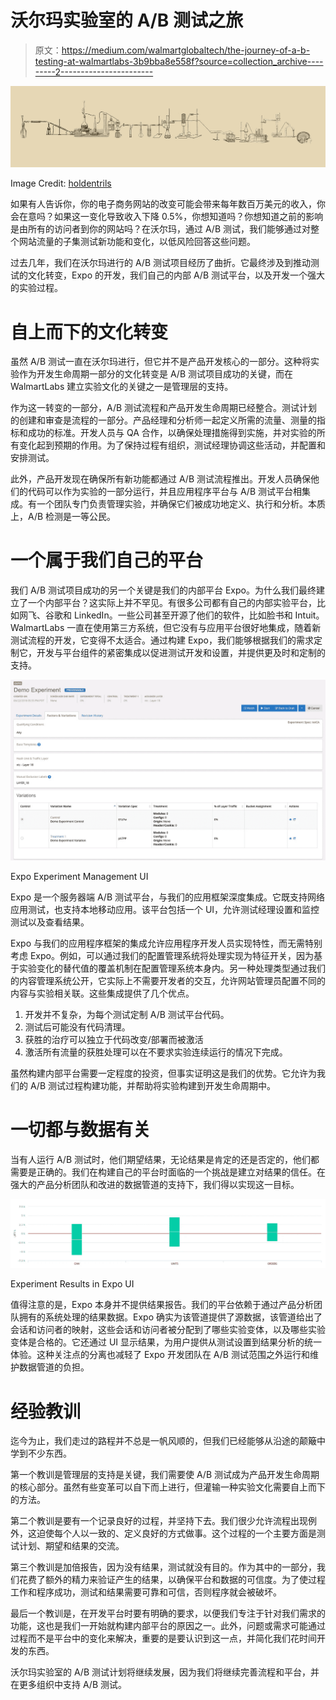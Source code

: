 # 沃尔玛实验室的 A/B 测试之旅

> 原文：<https://medium.com/walmartglobaltech/the-journey-of-a-b-testing-at-walmartlabs-3b9bba8e558f?source=collection_archive---------2----------------------->

![](img/462941e10ad5663ffcd78034fa9757cf.png)

Image Credit: [holdentrils](https://pixabay.com/en/lab-science-scientific-chemistry-512503/)

如果有人告诉你，你的电子商务网站的改变可能会带来每年数百万美元的收入，你会在意吗？如果这一变化导致收入下降 0.5%，你想知道吗？你想知道之前的影响是由所有的访问者到你的网站吗？在沃尔玛，通过 A/B 测试，我们能够通过对整个网站流量的子集测试新功能和变化，以低风险回答这些问题。

过去几年，我们在沃尔玛进行的 A/B 测试项目经历了曲折。它最终涉及到推动测试的文化转变，Expo 的开发，我们自己的内部 A/B 测试平台，以及开发一个强大的实验过程。

# 自上而下的文化转变

虽然 A/B 测试一直在沃尔玛进行，但它并不是产品开发核心的一部分。这种将实验作为开发生命周期一部分的文化转变是 A/B 测试项目成功的关键，而在 WalmartLabs 建立实验文化的关键之一是管理层的支持。

作为这一转变的一部分，A/B 测试流程和产品开发生命周期已经整合。测试计划的创建和审查是流程的一部分。产品经理和分析师一起定义所需的流量、测量的指标和成功的标准。开发人员与 QA 合作，以确保处理措施得到实施，并对实验的所有变化起到预期的作用。为了保持过程有组织，测试经理协调这些活动，并配置和安排测试。

此外，产品开发现在确保所有新功能都通过 A/B 测试流程推出。开发人员确保他们的代码可以作为实验的一部分运行，并且应用程序平台与 A/B 测试平台相集成。有一个团队专门负责管理实验，并确保它们被成功地定义、执行和分析。本质上，A/B 检测是一等公民。

# 一个属于我们自己的平台

我们 A/B 测试项目成功的另一个关键是我们的内部平台 Expo。为什么我们最终建立了一个内部平台？这实际上并不罕见。有很多公司都有自己的内部实验平台，比如网飞、谷歌和 LinkedIn。一些公司甚至开源了他们的软件，比如脸书和 Intuit。WalmartLabs 一直在使用第三方系统，但它没有与应用平台很好地集成，随着新测试流程的开发，它变得不太适合。通过构建 Expo，我们能够根据我们的需求定制它，开发与平台组件的紧密集成以促进测试开发和设置，并提供更及时和定制的支持。

![](img/b5e7ef38bbff135dd5f1fbda9742cb6a.png)

Expo Experiment Management UI

Expo 是一个服务器端 A/B 测试平台，与我们的应用框架深度集成。它既支持网络应用测试，也支持本地移动应用。该平台包括一个 UI，允许测试经理设置和监控测试以及查看结果。

Expo 与我们的应用程序框架的集成允许应用程序开发人员实现特性，而无需特别考虑 Expo。例如，可以通过我们的配置管理系统将处理实现为特征开关，因为基于实验变化的替代值的覆盖机制在配置管理系统本身内。另一种处理类型通过我们的内容管理系统公开，它实际上不需要开发者的交互，允许网站管理员配置不同的内容与实验相关联。这些集成提供了几个优点。

1.  开发并不复杂，为每个测试定制 A/B 测试平台代码。
2.  测试后可能没有代码清理。
3.  获胜的治疗可以独立于代码改变/部署而被激活
4.  激活所有流量的获胜处理可以在不要求实验连续运行的情况下完成。

虽然构建内部平台需要一定程度的投资，但事实证明这是我们的优势。它允许为我们的 A/B 测试过程构建功能，并帮助将实验构建到开发生命周期中。

# 一切都与数据有关

当有人运行 A/B 测试时，他们期望结果，无论结果是肯定的还是否定的，他们都需要是正确的。我们在构建自己的平台时面临的一个挑战是建立对结果的信任。在强大的产品分析团队和改进的数据管道的支持下，我们得以实现这一目标。

![](img/680adfbe93ed35e94cbb5792c6c6226d.png)

Experiment Results in Expo UI

值得注意的是，Expo 本身并不提供结果报告。我们的平台依赖于通过产品分析团队拥有的系统处理的结果数据。Expo 确实为该管道提供了源数据，该管道给出了会话和访问者的映射，这些会话和访问者被分配到了哪些实验变体，以及哪些实验变体是合格的。它还通过 UI 显示结果，为用户提供从测试设置到结果分析的统一体验。这种关注点的分离也减轻了 Expo 开发团队在 A/B 测试范围之外运行和维护数据管道的负担。

# 经验教训

迄今为止，我们走过的路程并不总是一帆风顺的，但我们已经能够从沿途的颠簸中学到不少东西。

第一个教训是管理层的支持是关键，我们需要使 A/B 测试成为产品开发生命周期的核心部分。虽然有些变革可以自下而上进行，但灌输一种实验文化需要自上而下的方法。

第二个教训是要有一个记录良好的过程，并坚持下去。我们很少允许流程出现例外，这迫使每个人以一致的、定义良好的方式做事。这个过程的一个主要方面是测试计划、期望和结果的交流。

第三个教训是加倍报告，因为没有结果，测试就没有目的。作为其中的一部分，我们花费了额外的精力来验证产生的结果，以确保平台和数据的可信度。为了使过程工作和程序成功，测试和结果需要可靠和可信，否则程序就会被破坏。

最后一个教训是，在开发平台时要有明确的要求，以便我们专注于针对我们需求的功能，这也是我们一开始就构建内部平台的原因之一。此外，问题或需求可能通过过程而不是平台中的变化来解决，重要的是要认识到这一点，并简化我们花时间开发的东西。

沃尔玛实验室的 A/B 测试计划将继续发展，因为我们将继续完善流程和平台，并在更多组织中支持 A/B 测试。